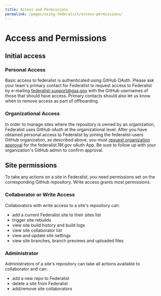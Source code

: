 ```yaml
---
title: Access and Permissions
permalink: /pages/using-federalist/access-permissions/
---
```


# Access and Permissions

## Initial access

### Personal Access
Basic access to federalist is authenticated using GitHub OAuth.  Please ask your team's primary contact for Federalist to request access to Federalist by e-mailing federalist-support@gsa.gov with the GitHub usernames of those that should have access. Primary contacts should also let us know when to remove access as part of offboarding.

### Organizational Access
In order to manage sites where the repository is owned by an organization, Federalist uses GitHub oAuth at the organizational level.  After you have obtained personal access to Federalist by joining the federalist-users GitHub organization, as described above, you must [request organization approval](https://help.github.com/en/articles/requesting-organization-approval-for-oauth-apps) for the federalist.18f.gov oAuth App.  Be sure to follow up with your organization's GitHub admin to confirm approval.

## Site permissions

To take any actions on a site in Federalist, you need permissions set on the corresponding GitHub repository. Write access grants most permissions.

### Collaborator or Write Access

Collaborators with write access to a site's repository can:
- add a current Federalist site to their sites list
- trigger site rebuilds
- view site build history and build logs
- view site collaborator list
- view and update site settings
- view site branches, branch previews and uploaded files

### Administrator

Administrators of a site's repository can take all actions available to collaborator and can:
- add a new repo to Federalist
- delete a site from Federalist
- add/remove site collaborators

